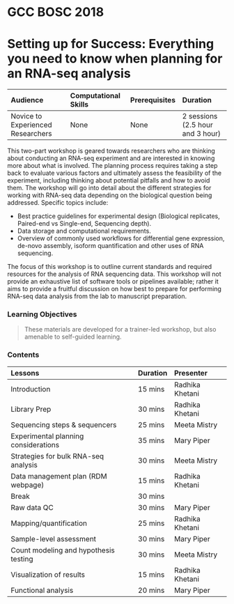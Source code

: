 # GCC BOSC 2018
# Setting up for Success: Everything you need to know when planning for an RNA-seq analysis

| Audience | Computational Skills | Prerequisites | Duration |
:----------|:----------|:----------|:----------|
| Novice to Experienced Researchers | None | None | 2 sessions (2.5 hour and 3 hour)|

This two-part workshop is geared towards researchers who are thinking about conducting an RNA-seq experiment and are interested in knowing more about what is involved. The planning process requires taking a step back to evaluate various factors and ultimately assess the feasibility of the experiment, including thinking about potential pitfalls and how to avoid them. The workshop will go into detail about the different strategies for working with RNA-seq data depending on the biological question being addressed. Specific topics include:

* Best practice guidelines for experimental design (Biological replicates, Paired-end vs Single-end, Sequencing depth).
* Data storage and computational requirements.
* Overview of commonly used workflows for differential gene expression, de-novo assembly, isoform quantification and other uses of RNA sequencing.

The focus of this workshop is to outline current standards and required resources for the analysis of RNA sequencing data. This workshop will not provide an exhaustive list of software tools or pipelines available; rather it aims to provide a fruitful discussion on how best to prepare for performing RNA-seq data analysis from the lab to manuscript preparation.

### Learning Objectives



> These materials are developed for a trainer-led workshop, but also amenable to self-guided learning.

### Contents


| Lessons            | Duration | Presenter | 
|:------------------------|:----------|:----------|
| Introduction | 15 mins | Radhika Khetani |
| Library Prep | 30 mins | Radhika Khetani |
| Sequencing steps & sequencers | 25 mins | Meeta Mistry |
| Experimental planning considerations | 35 mins | Mary Piper |
| Strategies for bulk RNA-seq analysis | 30 mins | Meeta Mistry |
| Data management plan (RDM webpage) | 15 mins | Radhika Khetani |
| Break | 30 mins |  |
| Raw data QC | 30 mins | Mary Piper |
| Mapping/quantification | 25 mins | Radhika Khetani |
| Sample-level assessment | 30 mins | Mary Piper |
| Count modeling and hypothesis testing | 30 mins | Meeta Mistry |
| Visualization of results | 15 mins | Radhika Khetani |
| Functional analysis | 20 mins | Mary Piper |

